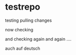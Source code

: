 # testrepo
testing
pulling changes

now checking

and checking again
and again ....

auch auf deutsch
